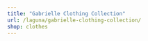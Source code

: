 ```yaml
---
title: "Gabrielle Clothing Collection"
url: /laguna/gabrielle-clothing-collection/
shop: clothes
---
```

